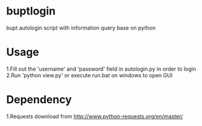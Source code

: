 # buptlogin
bupt autologin script with information query base on python
# Usage
1.Fill out the 'username' and 'password' field in autologin.py in order to login
2.Run 'python view.py' or execute run.bat on windows to open GUI
# Dependency
1.Requests
download from http://www.python-requests.org/en/master/
